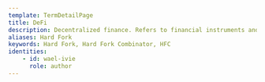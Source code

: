 ```yaml
---
template: TermDetailPage
title: DeFi
description: Decentralized finance. Refers to financial instruments and mechanisms built on the blockchain using smart contracts. Examples include swaps, bonding curves, and escrow.
aliases: Hard Fork
keywords: Hard Fork, Hard Fork Combinator, HFC
identities: 
    - id: wael-ivie
      role: author
---
```


##
